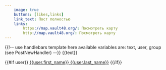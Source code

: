 ```yaml
---
    image: true
    buttons: [likes,links]
    link_text: Пост полностью
    links:
        https://map.vault48.org/: Посмотреть карту
        http://map.vault48.org/: Посмотреть карту
---
```

{{!-- 
    use handlebars template here
    available variables are: text, user, group
    (see PostNewHandler) 
--}}
{{text}}

{{#if user}}
[{{user.first_name}} {{user.last_name}}](https://vk.com/id{{user.id}})
{{/if}}
